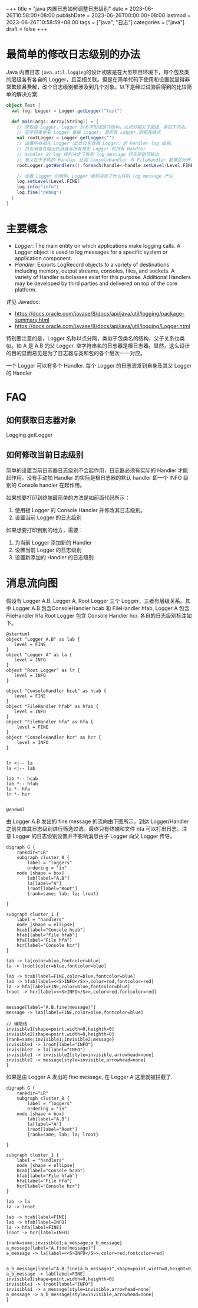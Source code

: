 +++
title = "java 内置日志如何调整日志级别"
date = 2023-06-26T10:58:00+08:00
publishDate = 2023-06-26T00:00:00+08:00
lastmod = 2023-06-26T10:58:59+08:00
tags = ["java", "日志"]
categories = ["java"]
draft = false
+++

# 最简单的修改日志级别的办法

Java 内置日志 `java.util.logging`的设计初衷是在大型项目环境下，每个包及类的层级各有各自的 Logger，且互相关联。但是在简单代码下使用和设置就显得非常繁琐且费解，改个日志级别都涉及到几个对象。以下是经过试验后得到的比较简单的解决方案

```scala
object Test {
  val log: Logger = Logger.getLogger("test")

  def main(args: Array[String]) = {
    // 获取根 Logger. Logger 以名字形成层次结构，以点分隔父子层级，类似于包名。
    // 空字符串命名 Logger 是根 Logger, 是所有 Logger 的祖先结点
    val rootLogger = Logger.getLogger("")
    // 设置所有祖先 Logger（此处仅包含根 Logger）的 Handler log 级别。
    // 日志消息会输出到自身与所有祖先 Logger 的所有 Handler
    // Handler 的 log 级别决定了收到 log message 后实际是否输出
    // 意义在于不同的 Handler 比如 ConsoleHandler 与 FileHandler 能够区分开不同的级别
    rootLogger.getHandlers().foreach(handle=>handle.setLevel(Level.FINE))

    // 设置 Logger 的级别，Logger 级别决定了什么样的 log message 产生
    log.setLevel(Level.FINE)
    log.info("info")
    log.fine("debug")
  }
}
```

# 主要概念

* *Logger*: The main entity on which applications make logging calls. A Logger object is used to log messages for a specific system or application component.
* *Handler*: Exports LogRecord objects to a variety of destinations including memory, output streams, consoles, files, and sockets. A variety of Handler subclasses exist for this purpose. Additional Handlers may be developed by third parties and delivered on top of the core platform.

详见 Javadoc:

* https://docs.oracle.com/javase/8/docs/api/java/util/logging/package-summary.html
* https://docs.oracle.com/javase/8/docs/api/java/util/logging/Logger.html

特别要注意的是，Logger 名称以点分隔，类似于包类名的结构，父子关系也类似。如 A 是 A.B 的父 Logger. 空字符串名的日志器是根日志器。显然，这么设计的目的显而易见是为了日志器与类和包的各个层次一一对应。

一个 Logger 可以有多个 Handler. 每个 Logger 的日志流发到自身及其父 Logger 的 Handler

# FAQ

## 如何获取日志器对象

Logging.getLogger

## 如何修改当前日志级别

简单的设置当前日志器日志级别不会起作用，日志器必须有实际的 Handler 才能起作用。没有手动加 Handler 的实际是根日志器的默认 handler 即一个 INFO 级别的 Console handler 在起作用。

如果想要打印到终端最简单的方法是如前面代码所示：

1. 使用根 Logger 的 Console Handler 并修改其日志级别。
2. 设置当前 Logger 的日志级别

如果想要打印到别的地方，需要：

1. 为当前 Logger 添加新的 Handler
2. 设置当前 Logger 的日志级别
3. 设置新添加的 Handler 的日志级别

# 消息流向图

假设有 Logger A.B, Logger A, Root Logger 三个 Logger，三者有层级关系。其中 Logger A.B 包含ConsoleHandler hcab 和 FileHandler hfab, Logger A 包含  FileHandler hfa Root Logger 包含 Console Handler hcr. 各自的日志级别标注如下。

```plantuml
@startuml
object "Logger A.B" as lab {
   level = FINE
}
object "Logger A" as la {
   level = INFO
}
object "Root Logger" as lr {
   level = INFO
}

object "ConsoleHandler hcab" as hcab {
   level = FINE
}
object "FileHandler hfab" as hfab {
   level = INFO
}
object "FileHandler hfa" as hfa {
    level = FINE
}
object "ConsoleHandler hcr" as hcr {
    level = INFO
}


lr <|-- la
la <|-- lab

lab *-- hcab
lab *-- hfab
la *- hfa
lr *- hcr


@enduml
```


由 Logger A.B 发出的 fine message 的流向由下图所示，到达 Logger/Handler 之前先由其日志级别进行筛选过滤。最终只有终端和文件 hfa 可以打出日志。注意 Logger 的日志级别设置并不影响消息由子 Logger 向父 Logger 传导。

```graphviz
digraph G {
    rankdir="LR"
    subgraph cluster_0 {
        label = "loggers"
        ordering = "in"
	node [shape = box]
        lab[label="A.B"]
        la[label="A"]
        lroot[label="Root"]
        {rank=same; lab; la; lroot}

}

subgraph cluster_1 {
    label = "handlers"
    node [shape = ellipse]
    hcab[label="Console hcab"]
    hfab[label="File hfab"]
    hfa[label="File hfa"]
    hcr[label="Console hcr"]
}

lab -> la[color=blue,fontcolor=blue]
la -> lroot[color=blue,fontcolor=blue]

lab -> hcab[label=FINE,color=blue,fontcolor=blue]
lab -> hfab[label=<<S>INFO</S>>,color=red,fontcolor=red]
la -> hfa[label=FINE,color=blue,fontcolor=blue]
lroot -> hcr[label=<<S>INFO</S>>,color=red,fontcolor=red]


message[label="A.B.fine(message)"]
message -> lab[label=FINE,color=blue,fontcolor=blue]

// 辅助线
invisible1[shape=point,width=0,heighth=0]
invisible2[shape=point,width=0,heighth=0]
{rank=same;invisible1;invisible2;message}
invisible1 -> lroot[label="INFO"]
invisible2 -> la[label="INFO"]
invisible1 -> invisible2[style=invisible,arrowhead=none]
invisible2 -> message[style=invisible,arrowhead=none]
}
```

如果是由 Logger A 发出的 fine message, 在 Logger A 这里就被拦截了.

```graphviz
digraph G {
    rankdir="LR"
    subgraph cluster_0 {
        label = "loggers"
        ordering = "in"
	node [shape = box]
        lab[label="A.B"]
        la[label="A"]
        lroot[label="Root"]
        {rank=same; lab; la; lroot}

}

subgraph cluster_1 {
    label = "handlers"
    node [shape = ellipse]
    hcab[label="Console hcab"]
    hfab[label="File hfab"]
    hfa[label="File hfa"]
    hcr[label="Console hcr"]
}

lab -> la
la -> lroot

lab -> hcab[label=FINE]
lab -> hfab[label=INFO]
la -> hfa[label=FINE]
lroot -> hcr[label=INFO]

{rank=same;invisible1;a_message;a_b_message}
a_message[label="A.fine(message)"]
a_message -> la[label=<<S>INFO</S>>,color=red,fontcolor=red]


a_b_message[label="A.B.fine(a_b_message)",shape=point,width=0,height=0]
a_b_message -> lab[label=FINE]
invisible1[shape=point,width=0,heighth=0]
invisible1 -> lroot[label="INFO"]
invisible1 -> a_message[style=invisible,arrowhead=none]
a_message -> a_b_message[style=invisible,arrowhead=none]
}
```
